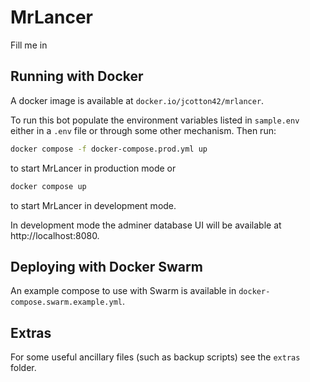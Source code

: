 # MrLancer

Fill me in

## Running with Docker

A docker image is available at `docker.io/jcotton42/mrlancer`.

To run this bot populate the environment variables listed in `sample.env` either
in a `.env` file or through some other mechanism. Then run:

```sh
docker compose -f docker-compose.prod.yml up
```

to start MrLancer in production mode or

```sh
docker compose up
```

to start MrLancer in development mode.

In development mode the adminer database UI will be available at
http://localhost:8080.

## Deploying with Docker Swarm

An example compose to use with Swarm is available in `docker-compose.swarm.example.yml`.

## Extras

For some useful ancillary files (such as backup scripts) see the `extras` folder.
